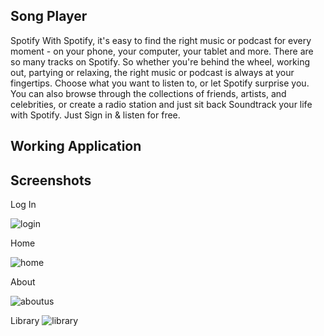 
## Song Player

Spotify With Spotify, it's easy to find the right music or podcast for every moment - on your phone, your computer, your tablet and more. There are so many tracks on Spotify. So whether you're behind the wheel, working out, partying or relaxing, the right music or podcast is always at your fingertips. Choose what you want to listen to, or let Spotify surprise you. You can also browse through the collections of friends, artists, and celebrities, or create a radio station and just sit back Soundtrack your life with Spotify. Just Sign in & listen for free.



## Working Application





## Screenshots

Log In

![login](https://github.com/Rahul-Kushwaha-1818/Song_Player/assets/174146333/3f7d0ef9-644e-4f24-b872-94d13969cc4d)

Home

![home](https://github.com/Rahul-Kushwaha-1818/Song_Player/assets/174146333/e43fcde7-3e7d-4636-a476-b67043ceb96e)


About

![aboutus](https://github.com/Rahul-Kushwaha-1818/Song_Player/assets/174146333/1ddc57f9-f29b-4f4a-8eb9-bd2d3a10aca1)


Library
![library](https://github.com/Rahul-Kushwaha-1818/Song_Player/assets/174146333/d3852270-4d9f-49c4-9568-d3fe1cd51ccc)


